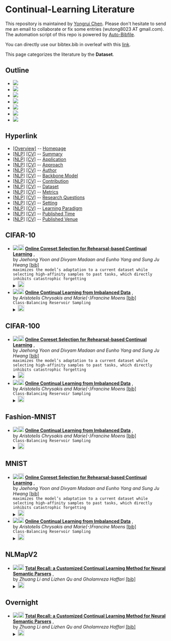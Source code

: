 # Continual-Learning Literature 
This repository is maintained by [Yongrui Chen](). Please don't hesitate to send me an email to collaborate or fix some entries (wutong8023 AT gmail.com). 
The automation script of this repo is powered by [Auto-Bibfile](https://github.com/wutong8023/Auto-Bibfile.git).

You can directly use our bibtex.bib in overleaf with this [link]().

This page categorizes the literature by the **Dataset**.

## Outline 
- [![](https://img.shields.io/badge/Hyperlink-green)](https://github.com/bahuia/Awesome_Continual_Learning/blob/master/CL4all/dataset/README.md#hyperlink)
- [![](https://img.shields.io/badge/CIFAR_10-2-green)](https://github.com/bahuia/Awesome_Continual_Learning/blob/master/CL4all/dataset/README.md#cifar-10)
- [![](https://img.shields.io/badge/CIFAR_100-2-green)](https://github.com/bahuia/Awesome_Continual_Learning/blob/master/CL4all/dataset/README.md#cifar-100)
- [![](https://img.shields.io/badge/Fashion_MNIST-1-green)](https://github.com/bahuia/Awesome_Continual_Learning/blob/master/CL4all/dataset/README.md#fashion-mnist)
- [![](https://img.shields.io/badge/MNIST-2-green)](https://github.com/bahuia/Awesome_Continual_Learning/blob/master/CL4all/dataset/README.md#mnist)
- [![](https://img.shields.io/badge/NLMapV2-1-green)](https://github.com/bahuia/Awesome_Continual_Learning/blob/master/CL4all/dataset/README.md#nlmapv2)
- [![](https://img.shields.io/badge/Overnight-1-green)](https://github.com/bahuia/Awesome_Continual_Learning/blob/master/CL4all/dataset/README.md#overnight)
## Hyperlink 
- [[Overview]](https://github.com/bahuia/Awesome_Continual_Learning/blob/master/README.md) -- [Homepage](https://github.com/bahuia/Awesome_Continual_Learning/blob/master/README.md)
- [[NLP]](https://github.com/bahuia/Awesome_Continual_Learning/blob/master/CL4nlp/./)  [[CV]](https://github.com/bahuia/Awesome_Continual_Learning/blob/master/CL4cv/./) -- [Summary](https://github.com/bahuia/Awesome_Continual_Learning/blob/master/CL4all/./)
- [[NLP]](https://github.com/bahuia/Awesome_Continual_Learning/blob/master/CL4nlp/application)  [[CV]](https://github.com/bahuia/Awesome_Continual_Learning/blob/master/CL4cv/application) -- [Application](https://github.com/bahuia/Awesome_Continual_Learning/blob/master/CL4all/application)
- [[NLP]](https://github.com/bahuia/Awesome_Continual_Learning/blob/master/CL4nlp/approach)  [[CV]](https://github.com/bahuia/Awesome_Continual_Learning/blob/master/CL4cv/approach) -- [Approach](https://github.com/bahuia/Awesome_Continual_Learning/blob/master/CL4all/approach)
- [[NLP]](https://github.com/bahuia/Awesome_Continual_Learning/blob/master/CL4nlp/author)  [[CV]](https://github.com/bahuia/Awesome_Continual_Learning/blob/master/CL4cv/author) -- [Author](https://github.com/bahuia/Awesome_Continual_Learning/blob/master/CL4all/author)
- [[NLP]](https://github.com/bahuia/Awesome_Continual_Learning/blob/master/CL4nlp/backbone_model)  [[CV]](https://github.com/bahuia/Awesome_Continual_Learning/blob/master/CL4cv/backbone_model) -- [Backbone Model](https://github.com/bahuia/Awesome_Continual_Learning/blob/master/CL4all/backbone_model)
- [[NLP]](https://github.com/bahuia/Awesome_Continual_Learning/blob/master/CL4nlp/contribution)  [[CV]](https://github.com/bahuia/Awesome_Continual_Learning/blob/master/CL4cv/contribution) -- [Contribution](https://github.com/bahuia/Awesome_Continual_Learning/blob/master/CL4all/contribution)
- [[NLP]](https://github.com/bahuia/Awesome_Continual_Learning/blob/master/CL4nlp/dataset)  [[CV]](https://github.com/bahuia/Awesome_Continual_Learning/blob/master/CL4cv/dataset) -- [Dataset](https://github.com/bahuia/Awesome_Continual_Learning/blob/master/CL4all/dataset)
- [[NLP]](https://github.com/bahuia/Awesome_Continual_Learning/blob/master/CL4nlp/metrics)  [[CV]](https://github.com/bahuia/Awesome_Continual_Learning/blob/master/CL4cv/metrics) -- [Metrics](https://github.com/bahuia/Awesome_Continual_Learning/blob/master/CL4all/metrics)
- [[NLP]](https://github.com/bahuia/Awesome_Continual_Learning/blob/master/CL4nlp/research_question)  [[CV]](https://github.com/bahuia/Awesome_Continual_Learning/blob/master/CL4cv/research_question) -- [Research Questions](https://github.com/bahuia/Awesome_Continual_Learning/blob/master/CL4all/research_question)
- [[NLP]](https://github.com/bahuia/Awesome_Continual_Learning/blob/master/CL4nlp/setting)  [[CV]](https://github.com/bahuia/Awesome_Continual_Learning/blob/master/CL4cv/setting) -- [Setting](https://github.com/bahuia/Awesome_Continual_Learning/blob/master/CL4all/setting)
- [[NLP]](https://github.com/bahuia/Awesome_Continual_Learning/blob/master/CL4nlp/supervision)  [[CV]](https://github.com/bahuia/Awesome_Continual_Learning/blob/master/CL4cv/supervision) -- [ Learning Paradigm](https://github.com/bahuia/Awesome_Continual_Learning/blob/master/CL4all/supervision)
- [[NLP]](https://github.com/bahuia/Awesome_Continual_Learning/blob/master/CL4nlp/time)  [[CV]](https://github.com/bahuia/Awesome_Continual_Learning/blob/master/CL4cv/time) -- [Published Time](https://github.com/bahuia/Awesome_Continual_Learning/blob/master/CL4all/time)
- [[NLP]](https://github.com/bahuia/Awesome_Continual_Learning/blob/master/CL4nlp/venue)  [[CV]](https://github.com/bahuia/Awesome_Continual_Learning/blob/master/CL4cv/venue) -- [Published Venue](https://github.com/bahuia/Awesome_Continual_Learning/blob/master/CL4all/venue)

## CIFAR-10

- [![](https://img.shields.io/badge/CoRR-2021-green)](https://arxiv.org/abs/2106.01085)<a href="https://scholar.google.com.hk/scholar?q=Online+Coreset+Selection+for+Rehearsal-based+Continual+Learning"><img src="https://img.shields.io/badge/-green.svg?&logo=google-scholar&logoColor=white" height="18" align="bottom"></a> [**Online Coreset Selection for Rehearsal-based Continual Learning**](https://arxiv.org/abs/2106.01085) , <br> by *Jaehong Yoon and
Divyam Madaan and
Eunho Yang and
Sung Ju Hwang* [[bib]](https://github.com/bahuia/Awesome_Continual_Learning/blob/master/./bibtex.bib#L34-L59) <br>```maximizes the model’s adaptation to a current dataset while selecting high-affinity samples to past tasks, which directly inhibits catastrophic forgetting
```</details><details><summary><img src=https://github.com/bahuia/Awesome_Continual_Learning/blob/master/scripts/svg/copy_icon.png height="20" align="bottom"></summary><pre>```abs-2106-01085```
- [![](https://img.shields.io/badge/ICML-2020-green)](http://proceedings.mlr.press/v119/chrysakis20a.html)<a href="https://scholar.google.com.hk/scholar?q=Online+Continual+Learning+from+Imbalanced+Data"><img src="https://img.shields.io/badge/-green.svg?&logo=google-scholar&logoColor=white" height="18" align="bottom"></a> [**Online Continual Learning from Imbalanced Data**](http://proceedings.mlr.press/v119/chrysakis20a.html) , <br> by *Aristotelis Chrysakis and
Marie{-}Francine Moens* [[bib]](https://github.com/bahuia/Awesome_Continual_Learning/blob/master/./bibtex.bib#L5-L30) <br>```Class-Balancing Reservoir Sampling
```</details><details><summary><img src=https://github.com/bahuia/Awesome_Continual_Learning/blob/master/scripts/svg/copy_icon.png height="20" align="bottom"></summary><pre>```ChrysakisM20```
## CIFAR-100

- [![](https://img.shields.io/badge/CoRR-2021-green)](https://arxiv.org/abs/2106.01085)<a href="https://scholar.google.com.hk/scholar?q=Online+Coreset+Selection+for+Rehearsal-based+Continual+Learning"><img src="https://img.shields.io/badge/-green.svg?&logo=google-scholar&logoColor=white" height="18" align="bottom"></a> [**Online Coreset Selection for Rehearsal-based Continual Learning**](https://arxiv.org/abs/2106.01085) , <br> by *Jaehong Yoon and
Divyam Madaan and
Eunho Yang and
Sung Ju Hwang* [[bib]](https://github.com/bahuia/Awesome_Continual_Learning/blob/master/./bibtex.bib#L34-L59) <br>```maximizes the model’s adaptation to a current dataset while selecting high-affinity samples to past tasks, which directly inhibits catastrophic forgetting
```</details><details><summary><img src=https://github.com/bahuia/Awesome_Continual_Learning/blob/master/scripts/svg/copy_icon.png height="20" align="bottom"></summary><pre>```abs-2106-01085```
- [![](https://img.shields.io/badge/ICML-2020-green)](http://proceedings.mlr.press/v119/chrysakis20a.html)<a href="https://scholar.google.com.hk/scholar?q=Online+Continual+Learning+from+Imbalanced+Data"><img src="https://img.shields.io/badge/-green.svg?&logo=google-scholar&logoColor=white" height="18" align="bottom"></a> [**Online Continual Learning from Imbalanced Data**](http://proceedings.mlr.press/v119/chrysakis20a.html) , <br> by *Aristotelis Chrysakis and
Marie{-}Francine Moens* [[bib]](https://github.com/bahuia/Awesome_Continual_Learning/blob/master/./bibtex.bib#L5-L30) <br>```Class-Balancing Reservoir Sampling
```</details><details><summary><img src=https://github.com/bahuia/Awesome_Continual_Learning/blob/master/scripts/svg/copy_icon.png height="20" align="bottom"></summary><pre>```ChrysakisM20```
## Fashion-MNIST

- [![](https://img.shields.io/badge/ICML-2020-green)](http://proceedings.mlr.press/v119/chrysakis20a.html)<a href="https://scholar.google.com.hk/scholar?q=Online+Continual+Learning+from+Imbalanced+Data"><img src="https://img.shields.io/badge/-green.svg?&logo=google-scholar&logoColor=white" height="18" align="bottom"></a> [**Online Continual Learning from Imbalanced Data**](http://proceedings.mlr.press/v119/chrysakis20a.html) , <br> by *Aristotelis Chrysakis and
Marie{-}Francine Moens* [[bib]](https://github.com/bahuia/Awesome_Continual_Learning/blob/master/./bibtex.bib#L5-L30) <br>```Class-Balancing Reservoir Sampling
```</details><details><summary><img src=https://github.com/bahuia/Awesome_Continual_Learning/blob/master/scripts/svg/copy_icon.png height="20" align="bottom"></summary><pre>```ChrysakisM20```
## MNIST

- [![](https://img.shields.io/badge/CoRR-2021-green)](https://arxiv.org/abs/2106.01085)<a href="https://scholar.google.com.hk/scholar?q=Online+Coreset+Selection+for+Rehearsal-based+Continual+Learning"><img src="https://img.shields.io/badge/-green.svg?&logo=google-scholar&logoColor=white" height="18" align="bottom"></a> [**Online Coreset Selection for Rehearsal-based Continual Learning**](https://arxiv.org/abs/2106.01085) , <br> by *Jaehong Yoon and
Divyam Madaan and
Eunho Yang and
Sung Ju Hwang* [[bib]](https://github.com/bahuia/Awesome_Continual_Learning/blob/master/./bibtex.bib#L34-L59) <br>```maximizes the model’s adaptation to a current dataset while selecting high-affinity samples to past tasks, which directly inhibits catastrophic forgetting
```</details><details><summary><img src=https://github.com/bahuia/Awesome_Continual_Learning/blob/master/scripts/svg/copy_icon.png height="20" align="bottom"></summary><pre>```abs-2106-01085```
- [![](https://img.shields.io/badge/ICML-2020-green)](http://proceedings.mlr.press/v119/chrysakis20a.html)<a href="https://scholar.google.com.hk/scholar?q=Online+Continual+Learning+from+Imbalanced+Data"><img src="https://img.shields.io/badge/-green.svg?&logo=google-scholar&logoColor=white" height="18" align="bottom"></a> [**Online Continual Learning from Imbalanced Data**](http://proceedings.mlr.press/v119/chrysakis20a.html) , <br> by *Aristotelis Chrysakis and
Marie{-}Francine Moens* [[bib]](https://github.com/bahuia/Awesome_Continual_Learning/blob/master/./bibtex.bib#L5-L30) <br>```Class-Balancing Reservoir Sampling
```</details><details><summary><img src=https://github.com/bahuia/Awesome_Continual_Learning/blob/master/scripts/svg/copy_icon.png height="20" align="bottom"></summary><pre>```ChrysakisM20```
## NLMapV2

- [![](https://img.shields.io/badge/EMNLP-2021-green)](https://doi.org/10.18653/v1/2021.emnlp-main.310)<a href="https://scholar.google.com.hk/scholar?q=Total+Recall:+a+Customized+Continual+Learning+Method+for+Neural+Semantic+Parsers"><img src="https://img.shields.io/badge/-green.svg?&logo=google-scholar&logoColor=white" height="18" align="bottom"></a> [**Total Recall: a Customized Continual Learning Method for Neural Semantic
Parsers**](https://doi.org/10.18653/v1/2021.emnlp-main.310) , <br> by *Zhuang Li and
Lizhen Qu and
Gholamreza Haffari* [[bib]](https://github.com/bahuia/Awesome_Continual_Learning/blob/master/./bibtex.bib#L62-L92) <br></details><details><summary><img src=https://github.com/bahuia/Awesome_Continual_Learning/blob/master/scripts/svg/copy_icon.png height="20" align="bottom"></summary><pre>```DBLP:conf/emnlp/LiQH21```
## Overnight

- [![](https://img.shields.io/badge/EMNLP-2021-green)](https://doi.org/10.18653/v1/2021.emnlp-main.310)<a href="https://scholar.google.com.hk/scholar?q=Total+Recall:+a+Customized+Continual+Learning+Method+for+Neural+Semantic+Parsers"><img src="https://img.shields.io/badge/-green.svg?&logo=google-scholar&logoColor=white" height="18" align="bottom"></a> [**Total Recall: a Customized Continual Learning Method for Neural Semantic
Parsers**](https://doi.org/10.18653/v1/2021.emnlp-main.310) , <br> by *Zhuang Li and
Lizhen Qu and
Gholamreza Haffari* [[bib]](https://github.com/bahuia/Awesome_Continual_Learning/blob/master/./bibtex.bib#L62-L92) <br></details><details><summary><img src=https://github.com/bahuia/Awesome_Continual_Learning/blob/master/scripts/svg/copy_icon.png height="20" align="bottom"></summary><pre>```DBLP:conf/emnlp/LiQH21```